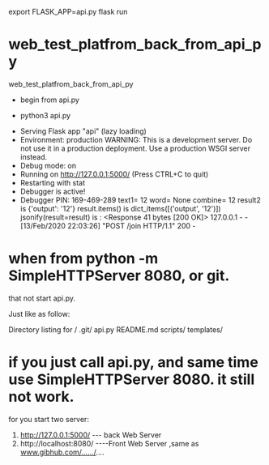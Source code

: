 
export FLASK_APP=api.py 
flask run



# web_test_platfrom_back_from_api_py
web_test_platfrom_back_from_api_py


- begin from api.py

-  python3 api.py 

 * Serving Flask app "api" (lazy loading)
 * Environment: production
   WARNING: This is a development server. Do not use it in a production deployment.
   Use a production WSGI server instead.
 * Debug mode: on
 * Running on http://127.0.0.1:5000/ (Press CTRL+C to quit)
 * Restarting with stat
 * Debugger is active!
 * Debugger PIN: 169-469-289
text1= 12
word= None
combine= 12
result2 is {'output': '12'}
result.items() is dict_items([('output', '12')])
jsonify(result=result) is :  <Response 41 bytes [200 OK]>
127.0.0.1 - - [13/Feb/2020 22:03:26] "POST /join HTTP/1.1" 200 -


# when from python -m SimpleHTTPServer 8080, or git.
that not start api.py. 

Just like as follow:

Directory listing for /
.git/
api.py
README.md
scripts/
templates/


# if you just call api.py, and same time use SimpleHTTPServer 8080.  it still not work. 
for you start two server:
1. http://127.0.0.1:5000/   --- back Web Server
2. http://localhost:8080/   ----Front Web Server ,same as www.gibhub.com/....../....